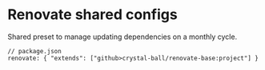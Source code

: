 # Renovate shared configs

Shared preset to manage updating dependencies on a monthly cycle.

```
// package.json
renovate: { "extends": ["github>crystal-ball/renovate-base:project"] }
```
